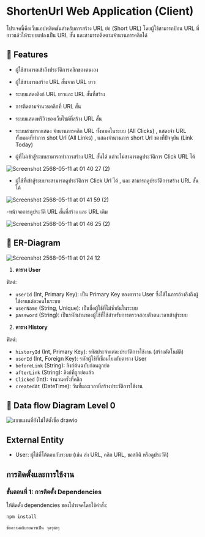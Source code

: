 # ShortenUrl Web Application (Client)

โปรเจคนี้คือเว็บแอปพลิเคชันสำหรับการสร้าง URL ย่อ (Short URL) โดยผู้ใช้สามารถป้อน URL ที่ยาวแล้วให้ระบบแปลงเป็น URL สั้น และสามารถติดตามจำนวนการคลิกได้

## 🚀 Features
- ผู้ใช้สามารถเข้าถึงประวัติการคลิกของตนเอง
- ผู้ใช้สามารถสร้าง URL สั้นจาก URL ยาว
- ระบบแสดงลิงก์ URL ยาวและ URL สั้นที่สร้าง
- การติดตามจำนวนคลิกที่ URL สั้น
- ระบบแสดงพรีวิวของเว็บไซต์ที่สร้าง URL สั้น
- ระบบสามารถแสดง จำนวนการคลิก URL ทั้งหมดในระบบ (All Clicks)  , แสดงจำ URL ทั้งหมดที่ทำการ shot Url (All Links) , แสดงจำนวนการ short Url ของที่ปัจจุบัน (Link Today)

- ผู้ที่ไม่เข้าสู้่ระบบสามารถทำการสร้าง URL สั้นได้ แต่จะไม่สามารถดูประวัติการ Click URL ได้

![Screenshot 2568-05-11 at 01 40 27 (2)](https://github.com/user-attachments/assets/373222fb-f3a7-4067-b5ba-c1316c01976b)

- ผู้ใช้ที่เข้าสู้ระบบจะสามารถดูประวัติการ Click Url ได้ , และ สามารถดูประวัติการสร้าง URL สั้นได้

![Screenshot 2568-05-11 at 01 41 59 (2)](https://github.com/user-attachments/assets/b5cbfdb8-ec6e-411c-be47-952bdfdae2cf)

-หน้าจอการดูประวัติ URL สั้นที่สร้าง และ URL เดิม

![Screenshot 2568-05-11 at 01 46 25 (2)](https://github.com/user-attachments/assets/21bd8c46-8425-4d6c-a474-25de4b65f1f1)

## 📌 ER-Diagram

![Screenshot 2568-05-11 at 01 24 12](https://github.com/user-attachments/assets/01c288a5-6651-419c-9ccb-6d9308d0afa9)

1. **ตาราง User**

ฟิลด์:
- `userId` (Int, Primary Key): เป็น Primary Key ของตาราง User ซึ่งใช้ในการอ้างอิงถึงผู้ใช้งานแต่ละคนในระบบ  
- `userName` (String, Unique): เป็นชื่อผู้ใช้ที่ไม่ซ้ำกันในระบบ  
- `password` (String): เป็นรหัสผ่านของผู้ใช้ที่ใช้สำหรับการตรวจสอบตัวตนเวลาเข้าสู่ระบบ  

2. **ตาราง History**

ฟิลด์:
- `historyId` (Int, Primary Key): รหัสประจำแต่ละประวัติการใช้งาน (สร้างอัตโนมัติ)  
- `userId` (Int, Foreign Key): รหัสผู้ใช้ที่เชื่อมโยงกับตาราง User  
- `beforeLink` (String): ลิงก์ต้นฉบับก่อนถูกย่อ  
- `afterLink` (String): ลิงก์ที่ถูกย่อแล้ว  
- `Clicked` (Int): จำนวนครั้งที่คลิก  
- `createdAt` (DateTime): วันที่และเวลาที่สร้างประวัติการใช้งาน

## 📌 Data flow Diagram Level 0

![แบบแผนที่ยังไม่ได้ตั้งชื่อ drawio](https://github.com/user-attachments/assets/09e22142-34d1-41e9-afc2-55548ed12263)


## External Entity
- User: ผู้ใช้ที่โต้ตอบกับระบบ (เช่น ส่ง URL, คลิก URL, ขอสถิติ หรือดูประวัติ)
## การติดตั้งและการใช้งาน

### ขั้นตอนที่ 1: การติดตั้ง Dependencies

ให้ติดตั้ง dependencies ของโปรเจคโดยใช้คำสั่ง:

```bash
npm install

ข้อความอธิบายควรเป็น จุดๆดำๆ
